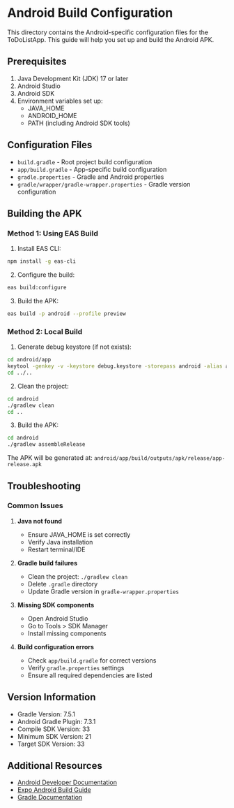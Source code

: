# Android Build Configuration

This directory contains the Android-specific configuration files for the ToDoListApp. This guide will help you set up and build the Android APK.

## Prerequisites

1. Java Development Kit (JDK) 17 or later
2. Android Studio
3. Android SDK
4. Environment variables set up:
   - JAVA_HOME
   - ANDROID_HOME
   - PATH (including Android SDK tools)

## Configuration Files

- `build.gradle` - Root project build configuration
- `app/build.gradle` - App-specific build configuration
- `gradle.properties` - Gradle and Android properties
- `gradle/wrapper/gradle-wrapper.properties` - Gradle version configuration

## Building the APK

### Method 1: Using EAS Build

1. Install EAS CLI:
```bash
npm install -g eas-cli
```

2. Configure the build:
```bash
eas build:configure
```

3. Build the APK:
```bash
eas build -p android --profile preview
```

### Method 2: Local Build

1. Generate debug keystore (if not exists):
```bash
cd android/app
keytool -genkey -v -keystore debug.keystore -storepass android -alias androiddebugkey -keypass android -keyalg RSA -keysize 2048 -validity 10000 -dname "CN=Android Debug,O=Android,C=US"
cd ../..
```

2. Clean the project:
```bash
cd android
./gradlew clean
cd ..
```

3. Build the APK:
```bash
cd android
./gradlew assembleRelease
```

The APK will be generated at: `android/app/build/outputs/apk/release/app-release.apk`

## Troubleshooting

### Common Issues

1. **Java not found**
   - Ensure JAVA_HOME is set correctly
   - Verify Java installation
   - Restart terminal/IDE

2. **Gradle build failures**
   - Clean the project: `./gradlew clean`
   - Delete `.gradle` directory
   - Update Gradle version in `gradle-wrapper.properties`

3. **Missing SDK components**
   - Open Android Studio
   - Go to Tools > SDK Manager
   - Install missing components

4. **Build configuration errors**
   - Check `app/build.gradle` for correct versions
   - Verify `gradle.properties` settings
   - Ensure all required dependencies are listed

## Version Information

- Gradle Version: 7.5.1
- Android Gradle Plugin: 7.3.1
- Compile SDK Version: 33
- Minimum SDK Version: 21
- Target SDK Version: 33

## Additional Resources

- [Android Developer Documentation](https://developer.android.com/docs)
- [Expo Android Build Guide](https://docs.expo.dev/build-reference/android-builds/)
- [Gradle Documentation](https://docs.gradle.org/current/userguide/userguide.html) 